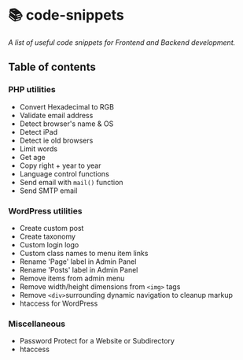 # :books: code-snippets
_A list of useful code snippets for Frontend and Backend development._


## Table of contents

### PHP utilities
- Convert Hexadecimal to RGB
- Validate email address
- Detect browser's name & OS
- Detect iPad
- Detect ie old browsers
- Limit words
- Get age
- Copy right + year to year
- Language control functions
- Send email with `mail()` function
- Send SMTP email

### WordPress utilities
- Create custom post
- Create taxonomy
- Custom login logo
- Custom class names to menu item links
- Rename 'Page' label in Admin Panel
- Rename 'Posts' label in Admin Panel
- Remove items from admin menu
- Remove width/height dimensions from `<img>` tags
- Remove `<div>`surrounding dynamic navigation to cleanup markup
- htaccess for WordPress

### Miscellaneous
- Password Protect for a Website or Subdirectory
- htaccess
